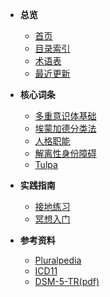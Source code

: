 - **总览**
  - <a href="#" onclick="window.location.hash = '#/Main_Page.html'; return false;">首页</a>
  - [目录索引](index.md)
  - [术语表](Glossary.md)
  - [最近更新](/recent)

- **核心词条**
  - [多重意识体基础](entries/Plurality-Basics.md)
  - [埃蒙加德分类法](entries/系统角色与类型/Emmengard-Classification.md)
  - [人格职能](<entries/系统角色与类型/System-Roles.md>)
  - [解离性身份障碍](<entries/诊断与临床/DID.md>)
  - [Tulpa](<entries/系统角色与类型/Tulpa.md>)

- **实践指南**
  - [接地练习](<entries/实践与支持/Grounding.md>)
  - [冥想入门](<entries/实践与支持/Meditation.md>)

- **参考资料**
  - [Pluralpedia](https://pluralpedia.org/w/Main_Page)
  - [ICD11](https://icd.who.int/browse/2025-01/mms/zh)
  - [DSM-5-TR(pdf)](https://www.migna.ir/images/docs/files/000058/nf00058253-2.pdf)
